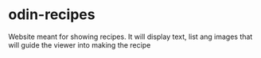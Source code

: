 # odin-recipes
Website meant for showing recipes. It will display text, list ang images that will guide the viewer into making the recipe